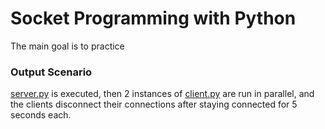 # Socket Programming with Python
The main goal is to practice

### Output Scenario
[server.py](https://github.com/bberkay/socket-programming-with-python/blob/main/server.py) is executed, then 2 instances of [client.py](https://github.com/bberkay/socket-programming-with-python/blob/main/client.py) are run in parallel, and the clients disconnect their connections after staying connected for 5 seconds each.
